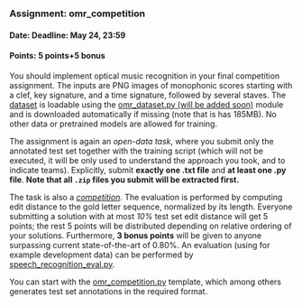### Assignment: omr_competition
#### Date: Deadline: May 24, 23:59
#### Points: 5 points+5 bonus

You should implement optical music recognition in your final competition
assignment. The inputs are PNG images of monophonic scores starting with
a clef, key signature, and a time signature, followed by several staves.
The [dataset](https://ufal.mff.cuni.cz/~straka/courses/npfl114/1920/demos/omr_train.html)
is loadable using the [omr_dataset.py (will be added soon)](https://github.com/ufal/npfl114/tree/master/labs/11/omr_dataset.py)
module and is downloaded automatically if missing (note that is has 185MB).
No other data or pretrained models are allowed for training.

The assignment is again an _open-data task_, where you submit only the annotated test set
together with the training script (which will not be executed, it will be
only used to understand the approach you took, and to indicate teams).
Explicitly, submit **exactly one .txt file** and **at least one .py file**.
**Note that all `.zip` files you submit will be extracted first.**


The task is also a [_competition_](#competitions). The evaluation is performed
by computing edit distance to the gold letter sequence, normalized by its length.
Everyone submitting a solution with at most _10%_ test set edit distance will get 5 points;
the rest 5 points will be distributed
depending on relative ordering of your solutions. Furthermore, **3 bonus points**
will be given to anyone surpassing current state-of-the-art of 0.80%.
An evaluation (using for example development data) can be performed by
[speech_recognition_eval.py](https://github.com/ufal/npfl114/tree/master/labs/08/speech_recognition_eval.py).

You can start with the
[omr_competition.py](https://github.com/ufal/npfl114/tree/master/labs/11/omr_competition.py)
template, which among others generates test set annotations in the required format.
